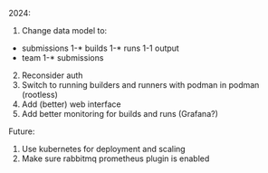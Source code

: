 2024:
1. Change data model to:
  - submissions 1-* builds 1-* runs 1-1 output
  - team 1-* submissions
2. Reconsider auth
3. Switch to running builders and runners with podman in podman (rootless)
4. Add (better) web interface
5. Add better monitoring for builds and runs (Grafana?)

Future:
1. Use kubernetes for deployment and scaling
2. Make sure rabbitmq prometheus plugin is enabled
